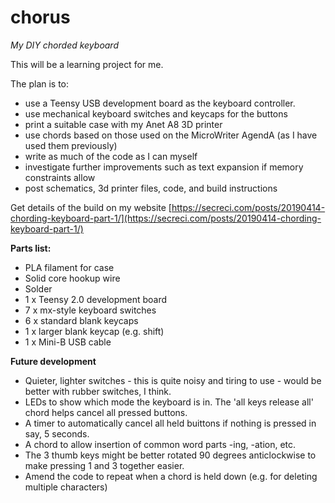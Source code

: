 # chorus
*My DIY chorded keyboard*

This will be a learning project for me. 

The plan is to:
* use a Teensy USB development board as the keyboard controller.
* use mechanical keyboard switches and keycaps for the buttons
* print a suitable case with my Anet A8 3D printer
* use chords based on those used on the MicroWriter AgendA (as I have used them previously)
* write as much of the code as I can myself
* investigate further improvements such as text expansion if memory constraints allow
* post schematics, 3d printer files, code, and build instructions

Get details of the build on my website [https://secreci.com/posts/20190414-chording-keyboard-part-1/](https://secreci.com/posts/20190414-chording-keyboard-part-1/)

**Parts list:**
* PLA filament for case
* Solid core hookup wire
* Solder
* 1 x Teensy 2.0 development board
* 7 x mx-style keyboard switches
* 6 x standard blank keycaps
* 1 x larger  blank keycap (e.g. shift)
* 1 x Mini-B USB cable

**Future development**
* Quieter, lighter switches - this is quite noisy and tiring to use - would be better with rubber switches, I think.
* LEDs to show which mode the keyboard is in. The 'all keys release all' chord helps cancel all pressed buttons.
* A timer to automatically cancel all held buittons if nothing is pressed in say, 5 seconds.
* A chord to allow insertion of common word parts -ing, -ation, etc.
* The 3 thumb keys might be better rotated 90 degrees anticlockwise to make pressing 1 and 3 together easier.
* Amend the code to repeat when a chord is held down (e.g. for deleting multiple characters)
